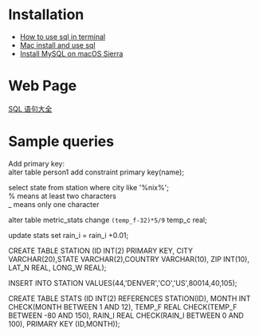 # Installation
- [How to use sql in terminal](https://askubuntu.com/questions/353460/how-to-use-sql-in-terminal)<br>
- [Mac install and use sql](https://stackoverflow.com/questions/14235362/mac-install-and-open-mysql-using-terminal)<br>
- [Install MySQL on macOS Sierra](https://gist.github.com/nrollr/3f57fc15ded7dddddcc4e82fe137b58e)

# Web Page
[SQL 语句大全](https://mp.weixin.qq.com/s/LDkMCYi5bejFEo5D1buUFg)<br>

# Sample queries
Add primary key:<br>
alter table person1 add constraint primary key(name);

select state from station where city like '%nix%';<br>
% means at least two characters<br>
_ means only one character

alter table metric_stats change `(temp_f-32)*5/9` temp_c real;

update stats set rain_i = rain_i +0.01;

CREATE TABLE STATION (ID INT(2) PRIMARY KEY, CITY VARCHAR(20),STATE VARCHAR(2),COUNTRY VARCHAR(10), ZIP INT(10), LAT_N REAL, LONG_W REAL);

INSERT INTO STATION VALUES(44,'DENVER','CO','US',80014,40,105);

CREATE TABLE STATS (ID INT(2) REFERENCES STATION(ID), MONTH INT CHECK(MONTH BETWEEN 1 AND 12), TEMP_F REAL CHECK(TEMP_F BETWEEN -80 AND 150), RAIN_I REAL CHECK(RAIN_I BETWEEN 0 AND 100), PRIMARY KEY (ID,MONTH));
